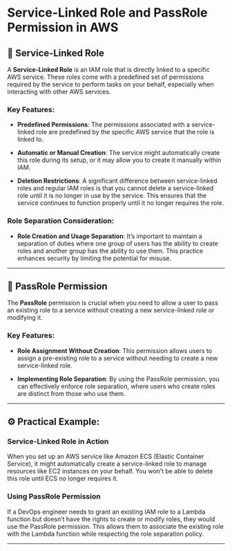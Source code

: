 # Service-Linked Role and PassRole Permission in AWS

## 🎯 **Service-Linked Role**

A **Service-Linked Role** is an IAM role that is directly linked to a specific AWS service. These roles come with a predefined set of permissions required by the service to perform tasks on your behalf, especially when interacting with other AWS services.

### **Key Features:**
- **Predefined Permissions**: The permissions associated with a service-linked role are predefined by the specific AWS service that the role is linked to.
  
- **Automatic or Manual Creation**: The service might automatically create this role during its setup, or it may allow you to create it manually within IAM.

- **Deletion Restrictions**: A significant difference between service-linked roles and regular IAM roles is that you cannot delete a service-linked role until it is no longer in use by the service. This ensures that the service continues to function properly until it no longer requires the role.

### **Role Separation Consideration:**
- **Role Creation and Usage Separation**: It’s important to maintain a separation of duties where one group of users has the ability to create roles and another group has the ability to use them. This practice enhances security by limiting the potential for misuse.

---

## 🔐 **PassRole Permission**

The **PassRole** permission is crucial when you need to allow a user to pass an existing role to a service without creating a new service-linked role or modifying it.

### **Key Features:**
- **Role Assignment Without Creation**: This permission allows users to assign a pre-existing role to a service without needing to create a new service-linked role.

- **Implementing Role Separation**: By using the PassRole permission, you can effectively enforce role separation, where users who create roles are distinct from those who use them.

---

## ⚙️ **Practical Example:**

### **Service-Linked Role in Action**
When you set up an AWS service like Amazon ECS (Elastic Container Service), it might automatically create a service-linked role to manage resources like EC2 instances on your behalf. You won’t be able to delete this role until ECS no longer requires it.

### **Using PassRole Permission**
If a DevOps engineer needs to grant an existing IAM role to a Lambda function but doesn’t have the rights to create or modify roles, they would use the PassRole permission. This allows them to associate the existing role with the Lambda function while respecting the role separation policy.

---

